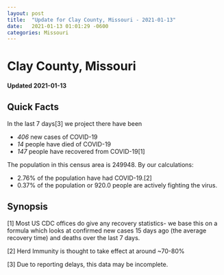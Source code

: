 ```yaml
---
layout: post
title:  "Update for Clay County, Missouri - 2021-01-13"
date:   2021-01-13 01:01:29 -0600
categories: Missouri
---
```


# Clay County, Missouri
#### Updated 2021-01-13

## Quick Facts

In the last 7 days[3] we project there have been
- *406* new cases of COVID-19
- *14* people have died of COVID-19
- *147* people have recovered from COVID-19[1]

The population in this census area is 249948. By our calculations:
- 2.76% of the population have had COVID-19.[2]
- 0.37% of the population or 920.0 people are actively fighting the virus.

## Synopsis




[1] Most US CDC offices do give any recovery statistics- we base this on a formula which looks at confirmed new cases
15 days ago (the average recovery time) and deaths over the last 7 days.

[2] Herd Immunity is thought to take effect at around ~70-80%

[3] Due to reporting delays, this data may be incomplete.
 
    
